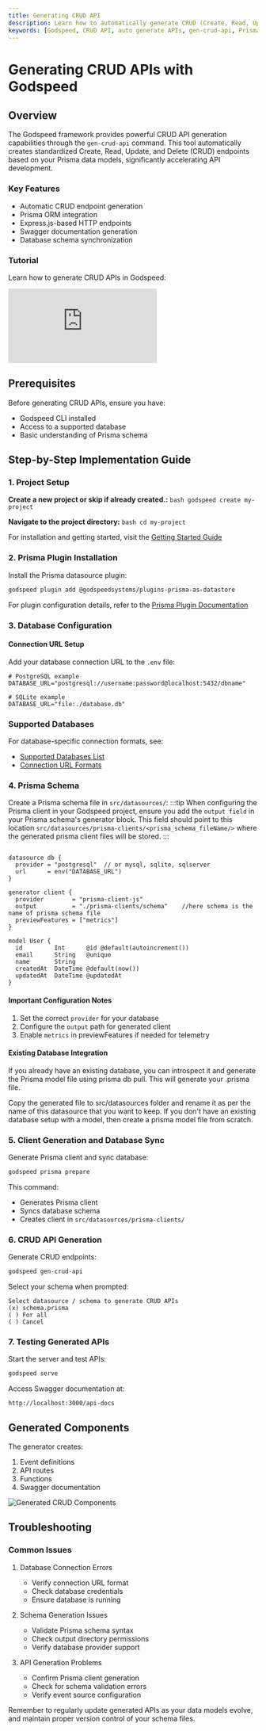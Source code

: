 ```yaml
---
title: Generating CRUD API
description: Learn how to automatically generate CRUD (Create, Read, Update, Delete) APIs in Godspeed using the gen-crud-api command and Prisma. This guide covers the steps from project creation and plugin installation to setting up your database connection, creating a Prisma schema, generating the client, and finally generating and testing the CRUD APIs.
keywords: [Godspeed, CRUD API, auto generate APIs, gen-crud-api, Prisma, database integration, ORM, REST API, crud api tutorial, mysql, postgresql, mongodb, sqlserver, sqllite]
---
```


# Generating CRUD APIs with Godspeed

## Overview

The Godspeed framework provides powerful CRUD API generation capabilities through the `gen-crud-api` command. This tool automatically creates standardized Create, Read, Update, and Delete (CRUD) endpoints based on your Prisma data models, significantly accelerating API development.

### Key Features
- Automatic CRUD endpoint generation
- Prisma ORM integration
- Express.js-based HTTP endpoints
- Swagger documentation generation
- Database schema synchronization

### Tutorial
Learn how to generate CRUD APIs in Godspeed:

<div style={{ position: 'relative', paddingBottom: '56.25%', height: 0, overflow: 'hidden' }}>
<iframe style={{ position: 'absolute', top: 0, left: 0, width: '100%', height: '100%' }} src="https://www.youtube.com/embed/UOtFzRaoQnE?si=P_NqkqfdBVY1jJop" frameborder="0" allowfullscreen></iframe>
</div>

## Prerequisites

Before generating CRUD APIs, ensure you have:
- Godspeed CLI installed
- Access to a supported database
- Basic understanding of Prisma schema

## Step-by-Step Implementation Guide

### 1. Project Setup

**Create a new project or skip if already created.:**
    ```bash
    godspeed create my-project
    ```

**Navigate to the project directory:**
    ```bash
    cd my-project
    ```

For installation and getting started, visit the [Getting Started Guide](./guide/get-started)

### 2. Prisma Plugin Installation

Install the Prisma datasource plugin:
```bash
godspeed plugin add @godspeedsystems/plugins-prisma-as-datastore
```

For plugin configuration details, refer to the [Prisma Plugin Documentation](./datasources/datasource-plugins/Prisma%20Datasource.md#how-to-add-plugin)

### 3. Database Configuration

#### Connection URL Setup
Add your database connection URL to the `.env` file:

```env
# PostgreSQL example
DATABASE_URL="postgresql://username:password@localhost:5432/dbname"

# SQLite example
DATABASE_URL="file:./database.db"
```

### Supported Databases

For database-specific connection formats, see:
- [Supported Databases List](/docs/microservices-framework/databases/Overview#list-of-currently-supported-databases)
- [Connection URL Formats](/docs/microservices-framework/databases/MySQL#connection-url)

### 4. Prisma Schema

Create a Prisma schema file in `src/datasources/`:
:::tip
When configuring the Prisma client in your Godspeed project, ensure you add the `output field` in your Prisma schema's generator block. This field should point to this location `src/datasources/prisma-clients/<prisma_schema_fileName/>` where the generated prisma client files will be stored.
:::

```prisma title=src/datasources/schema.prisma

datasource db {
  provider = "postgresql"  // or mysql, sqlite, sqlserver
  url      = env("DATABASE_URL")
}

generator client {
  provider        = "prisma-client-js"
  output          = "./prisma-clients/schema"    //here schema is the name of prisma schema file
  previewFeatures = ["metrics"]
}

model User {
  id         Int      @id @default(autoincrement())
  email      String   @unique
  name       String
  createdAt  DateTime @default(now())
  updatedAt  DateTime @updatedAt
}
```

#### Important Configuration Notes
1. Set the correct `provider` for your database
2. Configure the `output` path for generated client
3. Enable `metrics` in previewFeatures if needed for telemetry

#### Existing Database Integration

If you already have an existing database, you can introspect it and generate the Prisma model file using prisma db pull. This will generate your .prisma file.

Copy the generated file to src/datasources folder and rename it as per the name of this datasource that you want to keep. If you don't have an existing database setup with a model, then create a prisma model file from scratch.


### 5. Client Generation and Database Sync

Generate Prisma client and sync database:
```bash
godspeed prisma prepare
```

This command:
- Generates Prisma client
- Syncs database schema
- Creates client in `src/datasources/prisma-clients/`

### 6. CRUD API Generation

Generate CRUD endpoints:
```bash
godspeed gen-crud-api
```

Select your schema when prompted:
```
Select datasource / schema to generate CRUD APIs
(x) schema.prisma
( ) For all
( ) Cancel
```

### 7. Testing Generated APIs

Start the server and test APIs:
```bash
godspeed serve
```

Access Swagger documentation at:
```
http://localhost:3000/api-docs
```

## Generated Components

The generator creates:
1. Event definitions
2. API routes
3. Functions
4. Swagger documentation

![Generated CRUD Components](../../static/img/generated_crud_api.png)

## Troubleshooting

### Common Issues

1. Database Connection Errors
   - Verify connection URL format
   - Check database credentials
   - Ensure database is running

2. Schema Generation Issues
   - Validate Prisma schema syntax
   - Check output directory permissions
   - Verify database provider support

3. API Generation Problems
   - Confirm Prisma client generation
   - Check for schema validation errors
   - Verify event source configuration

Remember to regularly update generated APIs as your data models evolve, and maintain proper version control of your schema files.
